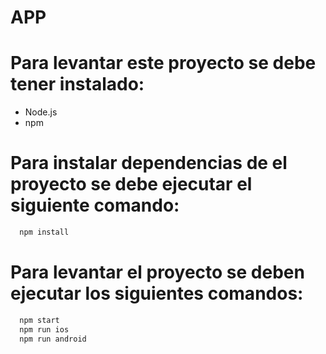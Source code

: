 # APP

# Para levantar este proyecto se debe tener instalado:

- Node.js
- npm

# Para instalar dependencias de el proyecto se debe ejecutar el siguiente comando:

```bash
  npm install
```

# Para levantar el proyecto se deben ejecutar los siguientes comandos:

```bash
  npm start
  npm run ios
  npm run android
```
